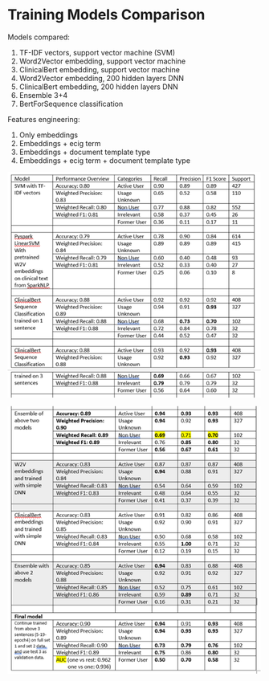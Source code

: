 # Training Models Comparison

Models compared:
1.	TF-IDF vectors, support vector machine (SVM)
2.	Word2Vector embedding, support vector machine
3.	ClinicalBert embedding, support vector machine
4.	Word2Vector embedding, 200 hidden layers DNN
5.	ClinicalBert embedding, 200 hidden layers DNN
6.	Ensemble 3+4
7.	BertForSequence classification

Features engineering:
1.	Only embeddings
2.	Embeddings + ecig term
3.	Embeddings + document template type
4.	Embeddings + ecig term + document template type

![Alt Image text](https://github.com/patrickthealba/ecig_nlp/blob/master/Model_training/p2.jpg.png?raw=true "table1")

![Alt Image text](https://github.com/patrickthealba/ecig_nlp/blob/master/Model_training/p1.jpg.png?raw=true "table2")
